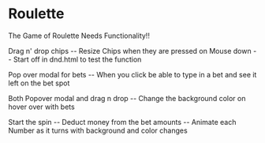 # Roulette
The Game of Roulette
Needs Functionality!!

Drag n' drop chips
    -- Resize Chips when they are pressed on Mouse down
        -- Start off in dnd.html to test the function
        

Pop over modal for bets
    -- When you click be able to type in a bet and see it left on the bet spot
        
Both Popover modal and drag n drop
    -- Change the background color on hover over with bets

Start the spin
    -- Deduct money from the bet amounts
        -- Animate each Number as it turns with background and color changes


